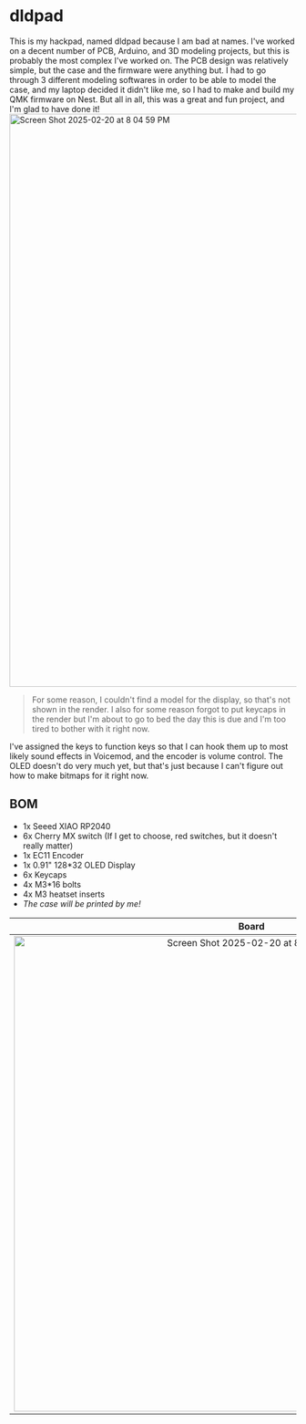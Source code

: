# dldpad
This is my hackpad, named dldpad because I am bad at names. I've worked on a decent number of PCB, Arduino, and 3D modeling projects, but this is probably the most complex I've worked on. The PCB design was relatively simple, but the case and the firmware were anything but. I had to go through 3 different modeling softwares in order to be able to model the case, and my laptop decided it didn't like me, so I had to make and build my QMK firmware on Nest. But all in all, this was a great and fun project, and I'm glad to have done it!
<img width="1005" alt="Screen Shot 2025-02-20 at 8 04 59 PM" src="https://github.com/user-attachments/assets/6096f72e-7f82-4698-9966-31d6af8b1560" />
> For some reason, I couldn't find a model for the display, so that's not shown in the render. I also for some reason forgot to put keycaps in the render but I'm about to go to bed the day this is due and I'm too tired to bother with it right now.

I've assigned the keys to function keys so that I can hook them up to most likely sound effects in Voicemod, and the encoder is volume control. The OLED doesn't do very much yet, but that's just because I can't figure out how to make bitmaps for it right now.

## BOM
- 1x Seeed XIAO RP2040
- 6x Cherry MX switch (If I get to choose, red switches, but it doesn't really matter)
- 1x EC11 Encoder
- 1x 0.91" 128*32 OLED Display
- 6x Keycaps
- 4x M3*16 bolts
- 4x M3 heatset inserts
- *The case will be printed by me!*


Board | Schematic | Case
:----------:|:----------:|:----------:
<img width="834" alt="Screen Shot 2025-02-20 at 8 01 17 PM" src="https://github.com/user-attachments/assets/d93be259-f136-43d3-8a63-61b314ef6209" /> | <img width="638" alt="Screen Shot 2025-02-20 at 8 01 43 PM" src="https://github.com/user-attachments/assets/972988a2-4567-4055-ace9-de8602beb3dd" /> | <img width="451" alt="Screen Shot 2025-02-20 at 8 04 00 PM" src="https://github.com/user-attachments/assets/6b33f3ea-0ff8-48b2-931f-4ef87b1d20ab" />
